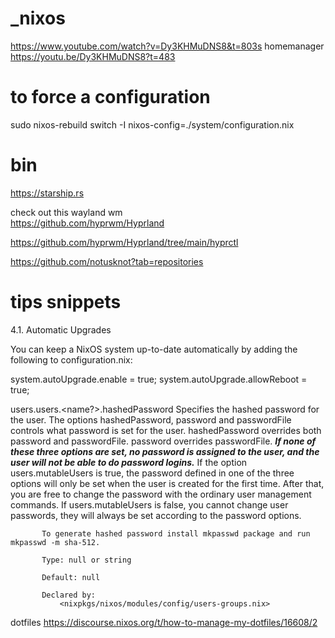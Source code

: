 # _nixos

https://www.youtube.com/watch?v=Dy3KHMuDNS8&t=803s
homemanager 
https://youtu.be/Dy3KHMuDNS8?t=483




# to force a configuration
sudo nixos-rebuild switch -I nixos-config=./system/configuration.nix






# bin
https://starship.rs

check out this wayland wm   
https://github.com/hyprwm/Hyprland

https://github.com/hyprwm/Hyprland/tree/main/hyprctl

https://github.com/notusknot?tab=repositories




# tips snippets


4.1. Automatic Upgrades

You can keep a NixOS system up-to-date automatically by adding the following to configuration.nix:

system.autoUpgrade.enable = true;
system.autoUpgrade.allowReboot = true;




users.users.<name?>.hashedPassword
           Specifies the hashed password for the user. The options hashedPassword, password and passwordFile controls what password is set for the
           user.  hashedPassword overrides both password and passwordFile.  password overrides passwordFile. ***If none of these three options are
           set, no password is assigned to the user, and the user will not be able to do password logins.*** If the option users.mutableUsers is
           true, the password defined in one of the three options will only be set when the user is created for the first time. After that, you
           are free to change the password with the ordinary user management commands. If users.mutableUsers is false, you cannot change user
           passwords, they will always be set according to the password options.

           To generate hashed password install mkpasswd package and run mkpasswd -m sha-512.

           Type: null or string

           Default: null

           Declared by:
               <nixpkgs/nixos/modules/config/users-groups.nix>




dotfiles
https://discourse.nixos.org/t/how-to-manage-my-dotfiles/16608/2